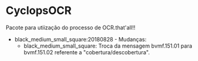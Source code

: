 # CyclopsOCR
Pacote para utiização do processo de OCR.that'all!!

* black_medium_small_square:20180828 - Mudanças:  
    - black_medium_small_square: Troca da mensagem bvmf.151.01 para bvmf.151.02 referente a "cobertura/descobertura".

